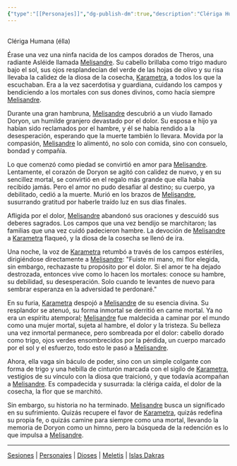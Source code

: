 ```yaml
---
{"type":"[[Personajes]]","dg-publish-dm":true,"description":"Clériga Humana (élla)","statblock":"","location":"","dg-publish":true,"reference":"","image":"","permalink":"/personajes/melisandre/","dgPassFrontmatter":true}
---
```


<p><span><div data-callout-metadata="" data-callout-fold="" data-callout="info" class="callout node-insert-event"><div class="callout-title" dir="auto"><div class="callout-icon"><svg width="16" height="16"></svg></div><div class="callout-title-inner">Clériga Humana (élla)</div></div></div></span></p><p><span>Érase una vez una ninfa nacida de los campos dorados de Theros, una radiante Asléide llamada <a data-tooltip-position="top" aria-label="Personajes/Melisandre" data-href="Personajes/Melisandre" href="Personajes/Melisandre" class="internal-link" target="_blank" rel="noopener nofollow">Melisandre</a>. Su cabello brillaba como trigo maduro bajo el sol, sus ojos resplandecían del verde de las hojas de olivo y su risa llevaba la calidez de la diosa de la cosecha, <a data-tooltip-position="top" aria-label="Dioses/Karametra" data-href="Dioses/Karametra" href="Dioses/Karametra" class="internal-link" target="_blank" rel="noopener nofollow">Karametra</a>, a todos los que la escuchaban. Era a la vez sacerdotisa y guardiana, cuidando los campos y bendiciendo a los mortales con sus dones divinos, como hacía siempre <a data-tooltip-position="top" aria-label="Personajes/Melisandre" data-href="Personajes/Melisandre" href="Personajes/Melisandre" class="internal-link" target="_blank" rel="noopener nofollow">Melisandre</a>.</span></p><p><span>Durante una gran hambruna, <a data-tooltip-position="top" aria-label="Personajes/Melisandre" data-href="Personajes/Melisandre" href="Personajes/Melisandre" class="internal-link" target="_blank" rel="noopener nofollow">Melisandre</a> descubrió a un viudo llamado Doryon, un humilde granjero devastado por el dolor. Su esposa e hijo ya habían sido reclamados por el hambre, y él se había rendido a la desesperación, esperando que la muerte también lo llevara. Movida por la compasión, <a data-tooltip-position="top" aria-label="Personajes/Melisandre" data-href="Personajes/Melisandre" href="Personajes/Melisandre" class="internal-link" target="_blank" rel="noopener nofollow">Melisandre</a> lo alimentó, no solo con comida, sino con consuelo, bondad y compañía.</span></p><p><span>Lo que comenzó como piedad se convirtió en amor para <a data-tooltip-position="top" aria-label="Personajes/Melisandre" data-href="Personajes/Melisandre" href="Personajes/Melisandre" class="internal-link" target="_blank" rel="noopener nofollow">Melisandre</a>. Lentamente, el corazón de Doryon se agitó con calidez de nuevo, y en su sencillez mortal, se convirtió en el regalo más grande que ella había recibido jamás. Pero el amor no pudo desafiar al destino; su cuerpo, ya debilitado, cedió a la muerte. Murió en los brazos de <a data-tooltip-position="top" aria-label="Personajes/Melisandre" data-href="Personajes/Melisandre" href="Personajes/Melisandre" class="internal-link" target="_blank" rel="noopener nofollow">Melisandre</a>, susurrando gratitud por haberle traído luz en sus días finales.</span></p><p><span>Afligida por el dolor, <a data-tooltip-position="top" aria-label="Personajes/Melisandre" data-href="Personajes/Melisandre" href="Personajes/Melisandre" class="internal-link" target="_blank" rel="noopener nofollow">Melisandre</a> abandonó sus oraciones y descuidó sus deberes sagrados. Los campos que una vez bendijo se marchitaron; las familias que una vez cuidó padecieron hambre. La devoción de <a data-tooltip-position="top" aria-label="Personajes/Melisandre" data-href="Personajes/Melisandre" href="Personajes/Melisandre" class="internal-link" target="_blank" rel="noopener nofollow">Melisandre</a> a <a data-tooltip-position="top" aria-label="Dioses/Karametra" data-href="Dioses/Karametra" href="Dioses/Karametra" class="internal-link" target="_blank" rel="noopener nofollow">Karametra</a> flaqueó, y la diosa de la cosecha se llenó de ira.</span></p><p><span>Una noche, la voz de <a data-tooltip-position="top" aria-label="Dioses/Karametra" data-href="Dioses/Karametra" href="Dioses/Karametra" class="internal-link" target="_blank" rel="noopener nofollow">Karametra</a> retumbó a través de los campos estériles, dirigiéndose directamente a <a data-tooltip-position="top" aria-label="Personajes/Melisandre" data-href="Personajes/Melisandre" href="Personajes/Melisandre" class="internal-link" target="_blank" rel="noopener nofollow">Melisandre</a>: "Fuiste mi mano, mi flor elegida, sin embargo, rechazaste tu propósito por el dolor. Si el amor te ha dejado destrozada, entonces vive como lo hacen los mortales: conoce su hambre, su debilidad, su desesperación. Solo cuando te levantes de nuevo para sembrar esperanza en la adversidad te perdonaré."</span></p><p><span>En su furia, <a data-tooltip-position="top" aria-label="Dioses/Karametra" data-href="Dioses/Karametra" href="Dioses/Karametra" class="internal-link" target="_blank" rel="noopener nofollow">Karametra</a> despojó a <a data-tooltip-position="top" aria-label="Personajes/Melisandre" data-href="Personajes/Melisandre" href="Personajes/Melisandre" class="internal-link" target="_blank" rel="noopener nofollow">Melisandre</a> de su esencia divina. Su resplandor se atenuó, su forma inmortal se derritió en carne mortal. Ya no era un espíritu atemporal; <a data-tooltip-position="top" aria-label="Personajes/Melisandre" data-href="Personajes/Melisandre" href="Personajes/Melisandre" class="internal-link" target="_blank" rel="noopener nofollow">Melisandre</a> fue maldecida a caminar por el mundo como una mujer mortal, sujeta al hambre, el dolor y la tristeza. Su belleza una vez inmortal permanece, pero sombreada por el dolor: cabello dorado como trigo, ojos verdes ensombrecidos por la pérdida, un cuerpo marcado por el sol y el esfuerzo, todo esto le pasó a <a data-tooltip-position="top" aria-label="Personajes/Melisandre" data-href="Personajes/Melisandre" href="Personajes/Melisandre" class="internal-link" target="_blank" rel="noopener nofollow">Melisandre</a>.</span></p><p><span>Ahora, ella vaga sin báculo de poder, sino con un simple colgante con forma de trigo y una hebilla de cinturón marcada con el sigilo de <a data-tooltip-position="top" aria-label="Dioses/Karametra" data-href="Dioses/Karametra" href="Dioses/Karametra" class="internal-link" target="_blank" rel="noopener nofollow">Karametra</a>, vestigios de su vínculo con la diosa que traicionó, y que todavía acompañan a <a data-tooltip-position="top" aria-label="Personajes/Melisandre" data-href="Personajes/Melisandre" href="Personajes/Melisandre" class="internal-link" target="_blank" rel="noopener nofollow">Melisandre</a>. Es compadecida y susurrada: la clériga caída, el dolor de la cosecha, la flor que se marchitó.</span></p><p><span>Sin embargo, su historia no ha terminado. <a data-tooltip-position="top" aria-label="Personajes/Melisandre" data-href="Personajes/Melisandre" href="Personajes/Melisandre" class="internal-link" target="_blank" rel="noopener nofollow">Melisandre</a> busca un significado en su sufrimiento. Quizás recupere el favor de <a data-tooltip-position="top" aria-label="Dioses/Karametra" data-href="Dioses/Karametra" href="Dioses/Karametra" class="internal-link" target="_blank" rel="noopener nofollow">Karametra</a>, quizás redefina su propia fe, o quizás camine para siempre como una mortal, llevando la memoria de Doryon como un himno, pero la búsqueda de la redención es lo que impulsa a <a data-tooltip-position="top" aria-label="Personajes/Melisandre" data-href="Personajes/Melisandre" href="Personajes/Melisandre" class="internal-link" target="_blank" rel="noopener nofollow">Melisandre</a>.</span></p><p><span><hr></span></p><span><span><a data-tooltip-position="top" aria-label="Almanaque/Sesiones" data-href="Almanaque/Sesiones" href="Almanaque/Sesiones" class="internal-link" target="_blank" rel="noopener nofollow">Sesiones</a> | <a data-tooltip-position="top" aria-label="Almanaque/Personajes" data-href="Almanaque/Personajes" href="Almanaque/Personajes" class="internal-link" target="_blank" rel="noopener nofollow">Personajes</a> | <a data-tooltip-position="top" aria-label="Almanaque/Dioses" data-href="Almanaque/Dioses" href="Almanaque/Dioses" class="internal-link" target="_blank" rel="noopener nofollow">Dioses</a> | <a data-tooltip-position="top" aria-label="Lugares/Meletis" data-href="Lugares/Meletis" href="Lugares/Meletis" class="internal-link" target="_blank" rel="noopener nofollow">Meletis</a> | <a data-tooltip-position="top" aria-label="Lugares/Islas Dakras" data-href="Lugares/Islas Dakras" href="Lugares/Islas Dakras" class="internal-link" target="_blank" rel="noopener nofollow">Islas Dakras</a> </span></span>